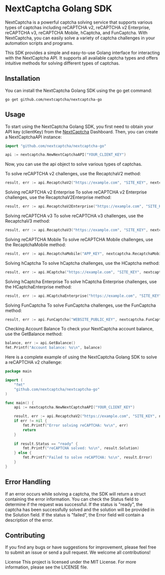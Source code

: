 # NextCaptcha Golang SDK

NextCaptcha is a powerful captcha solving service that supports various types of captchas including reCAPTCHA v2, reCAPTCHA v2 Enterprise, reCAPTCHA v3, reCAPTCHA Mobile, hCaptcha, and FunCaptcha. With NextCaptcha, you can easily solve a variety of captcha challenges in your automation scripts and programs.

This SDK provides a simple and easy-to-use Golang interface for interacting with the NextCaptcha API. It supports all available captcha types and offers intuitive methods for solving different types of captchas.

## Installation

You can install the NextCaptcha Golang SDK using the go get command:

```shell
go get github.com/nextcaptcha/nextcaptcha-go
```
## Usage
To start using the NextCaptcha Golang SDK, you first need to obtain your API key (clientKey) from the [NextCaptcha](https://dashboard.nextcaptcha.com) Dashboard. Then, you can create a NextCaptchaAPI instance:
```go
import "github.com/nextcaptcha/nextcaptcha-go"

api := nextcaptcha.NewNextCaptchaAPI("YOUR_CLIENT_KEY")

```
Now, you can use the api object to solve various types of captchas.

To solve reCAPTCHA v2 challenges, use the RecaptchaV2 method:

```go
result, err := api.RecaptchaV2("https://example.com", "SITE_KEY", nextcaptcha.RecaptchaV2Options{})
```
Solving reCAPTCHA v2 Enterprise
To solve reCAPTCHA v2 Enterprise challenges, use the RecaptchaV2Enterprise method:
```go
result, err := api.RecaptchaV2Enterprise("https://example.com", "SITE_KEY", nextcaptcha.RecaptchaV2EnterpriseOptions{})
```
Solving reCAPTCHA v3
To solve reCAPTCHA v3 challenges, use the RecaptchaV3 method:

```go
result, err := api.RecaptchaV3("https://example.com", "SITE_KEY", nextcaptcha.RecaptchaV3Options{})
```
Solving reCAPTCHA Mobile
To solve reCAPTCHA Mobile challenges, use the RecaptchaMobile method:

```go
result, err := api.RecaptchaMobile("APP_KEY", nextcaptcha.RecaptchaMobileOptions{})
```
Solving hCaptcha
To solve hCaptcha challenges, use the HCaptcha method:

```go
result, err := api.HCaptcha("https://example.com", "SITE_KEY", nextcaptcha.HCaptchaOptions{})
```
Solving hCaptcha Enterprise
To solve hCaptcha Enterprise challenges, use the HCaptchaEnterprise method:

```go
result, err := api.HCaptchaEnterprise("https://example.com", "SITE_KEY", nextcaptcha.HCaptchaEnterpriseOptions{})
```
Solving FunCaptcha
To solve FunCaptcha challenges, use the FunCaptcha method:

```go
result, err := api.FunCaptcha("WEBSITE_PUBLIC_KEY", nextcaptcha.FunCaptchaOptions{})
```
Checking Account Balance
To check your NextCaptcha account balance, use the GetBalance method:

```go
balance, err := api.GetBalance()
fmt.Printf("Account balance: %s\n", balance)
```
Here is a complete example of using the NextCaptcha Golang SDK to solve a reCAPTCHA v2 challenge:

```go
package main

import (
    "fmt"
    "github.com/nextcaptcha/nextcaptcha-go"
)

func main() {
    api := nextcaptcha.NewNextCaptchaAPI("YOUR_CLIENT_KEY")

    result, err := api.RecaptchaV2("https://example.com", "SITE_KEY", nextcaptcha.RecaptchaV2Options{})
    if err != nil {
        fmt.Printf("Error solving reCAPTCHA: %v\n", err)
        return
    }
    
    if result.Status == "ready" {
        fmt.Printf("reCAPTCHA solved: %s\n", result.Solution)
    } else {
        fmt.Printf("Failed to solve reCAPTCHA: %s\n", result.Error)
    }
}
```

## Error Handling
If an error occurs while solving a captcha, the SDK will return a struct containing the error information. You can check the Status field to determine if the request was successful. If the status is "ready", the captcha has been successfully solved and the solution will be provided in the Solution field. If the status is "failed", the Error field will contain a description of the error.

## Contributing
If you find any bugs or have suggestions for improvement, please feel free to submit an issue or send a pull request. We welcome all contributions!

License
This project is licensed under the MIT License. For more information, please see the LICENSE file.